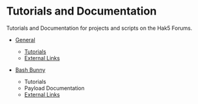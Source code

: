 # Tutorials and Documentation
Tutorials and Documentation for projects and scripts on the Hak5 Forums.

- [General](https://github.com/Dave-ee/Tutorials-and-Documentation/tree/master/General)
  - [Tutorials](https://github.com/Dave-ee/Tutorials-and-Documentation/tree/master/General/Tutorials)
  - [External Links](https://github.com/Dave-ee/Tutorials-and-Documentation/blob/master/General/ExternalLinks.md)
  
- [Bash Bunny](https://github.com/Dave-ee/Tutorials-and-Documentation/tree/master/BashBunny)
  - Tutorials
  - Payload Documentation
  - [External Links](https://github.com/Dave-ee/Tutorials-and-Documentation/blob/master/BashBunny/ExternalLinks.md)
